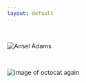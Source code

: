 ```yaml
---
layout: default
---
```


<br>

![Ansel Adams](https://octodex.github.com/images/yaktocat.png)

<br>

![image of octocat again](https://cdn.worldvectorlogo.com/logos/github-octocat.svg)

